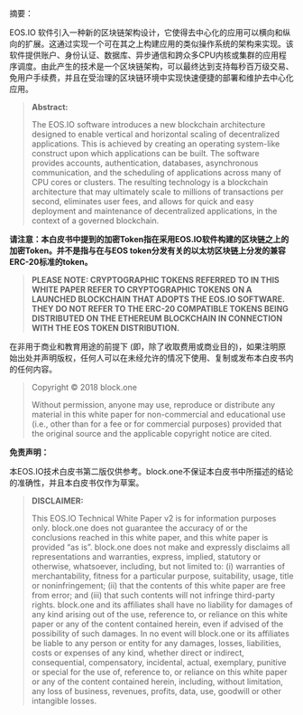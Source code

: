 摘要：

EOS.IO 软件引入一种新的区块链架构设计，它使得去中心化的应用可以横向和纵向的扩展。这通过实现一个可在其之上构建应用的类似操作系统的架构来实现。该软件提供账户、身份认证、数据库、异步通信和跨众多CPU内核或集群的应用程序调度。由此产生的技术是一个区块链架构，可以最终达到支持每秒百万级交易、免用户手续费，并且在受治理的区块链环境中实现快速便捷的部署和维护去中心化应用。

> **Abstract:**
>
> The EOS.IO software introduces a new blockchain architecture designed to enable vertical and horizontal scaling of decentralized applications. This is achieved by creating an operating system-like construct upon which applications can be built. The software provides accounts, authentication, databases, asynchronous communication, and the scheduling of applications across many of CPU cores or clusters. The resulting technology is a blockchain architecture that may ultimately scale to millions of transactions per second, eliminates user fees, and allows for quick and easy deployment and maintenance of decentralized applications, in the context of a governed blockchain.

**请注意：本白皮书中提到的加密Token指在采用EOS.IO软件构建的区块链之上的加密Token。并不是指与在与EOS token分发有关的以太坊区块链上分发的兼容ERC-20标准的token。**

> **PLEASE NOTE: CRYPTOGRAPHIC TOKENS REFERRED TO IN THIS WHITE PAPER REFER TO CRYPTOGRAPHIC TOKENS ON A LAUNCHED BLOCKCHAIN THAT ADOPTS THE EOS.IO SOFTWARE. THEY DO NOT REFER TO THE ERC-20 COMPATIBLE TOKENS BEING DISTRIBUTED ON THE ETHEREUM BLOCKCHAIN IN CONNECTION WITH THE EOS TOKEN DISTRIBUTION.**

在非用于商业和教育用途的前提下 \(即，除了收取费用或商业目的\)，如果注明原始出处并声明版权，任何人可以在未经允许的情况下使用、复制或发布本白皮书内的任何内容。

> Copyright © 2018 block.one
>
> Without permission, anyone may use, reproduce or distribute any material in this white paper for non-commercial and educational use \(i.e., other than for a fee or for commercial purposes\) provided that the original source and the applicable copyright notice are cited.

**免责声明：**

本EOS.IO技术白皮书第二版仅供参考。block.one不保证本白皮书中所描述的结论的准确性，并且本白皮书仅作为草案。

> **DISCLAIMER:**
>
> This EOS.IO Technical White Paper v2 is for information purposes only. block.one does not guarantee the accuracy of or the conclusions reached in this white paper, and this white paper is provided “as is”. block.one does not make and expressly disclaims all representations and warranties, express, implied, statutory or otherwise, whatsoever, including, but not limited to: \(i\) warranties of merchantability, fitness for a particular purpose, suitability, usage, title or noninfringement; \(ii\) that the contents of this white paper are free from error; and \(iii\) that such contents will not infringe third-party rights. block.one and its affiliates shall have no liability for damages of any kind arising out of the use, reference to, or reliance on this white paper or any of the content contained herein, even if advised of the possibility of such damages. In no event will block.one or its affiliates be liable to any person or entity for any damages, losses, liabilities, costs or expenses of any kind, whether direct or indirect, consequential, compensatory, incidental, actual, exemplary, punitive or special for the use of, reference to, or reliance on this white paper or any of the content contained herein, including, without limitation, any loss of business, revenues, profits, data, use, goodwill or other intangible losses.



